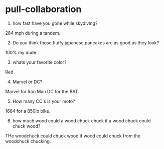 # pull-collaboration

1. how fast have you gone while skydiving?

284 mph during a tandem.

2. Do you think those fluffy japanese pancakes are as good as they look?

100% my dude.

3. whats your favorite color?

Red

4. Marvel or DC?

Marvel for Iron Man DC for the BAT.

5. How many CC's is your moto?

1684 for a 850lb bike.

6. how much wood could a wood chuck chuck if a wood chuck could chuck wood?
   
THe woodchuck could chuck wood if wood could chuck from the woodchuck chucking.